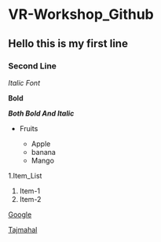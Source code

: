 # VR-Workshop_Github
## Hello this is my first line
### Second Line
*Italic Font*

**Bold**

***Both Bold And Italic***

* Fruits

  * Apple
  * banana
  * Mango

1.Item_List

  1. Item-1
  2. Item-2
  
  
[Google](www.google.com)

[Tajmahal](https://th-thumbnailer.cdn-si-edu.com/CbddkFFO3OB80rRz83Iiuf-Z0FY=/1000x750/filters:no_upscale():focal(1471x1061:1472x1062)/https://tf-cmsv2-smithsonianmag-media.s3.amazonaws.com/filer/b6/30/b630b48b-7344-4661-9264-186b70531bdc/istock-478831658.jpg)
